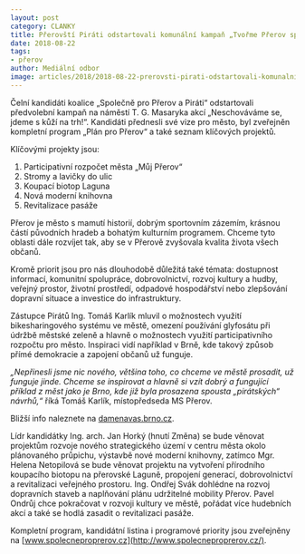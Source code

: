```yaml
---
layout: post
category: CLANKY
title: Přerovští Piráti odstartovali komunální kampaň „Tvořme Přerov společně“
date: 2018-08-22
tags: 
- přerov
author: Mediální odbor
image: articles/2018/2018-08-22-prerovsti-pirati-odstartovali-komunalni-kampan-tvorme-prerov-spolecne.jpg  #751x422 pixelu
---
```

Čelní kandidáti koalice „Společně pro Přerov a Piráti“ odstartovali předvolební kampaň na náměstí T. G. Masaryka akcí „Neschováváme se, jdeme s kůží na trh!“. Kandidáti přednesli své vize pro město, byl zveřejněn kompletní program „Plán pro Přerov“ a také seznam klíčových projektů.

Klíčovými projekty jsou:
1. Participativní rozpočet města „Můj Přerov“
2. Stromy a lavičky do ulic
3. Koupací biotop Laguna
4. Nová moderní knihovna
5. Revitalizace pasáže

Přerov je město s mamutí historií, dobrým sportovním zázemím, krásnou částí původních hradeb a bohatým kulturním programem. Chceme tyto oblasti dále rozvíjet tak, aby se v Přerově zvyšovala kvalita života všech občanů.

Kromě priorit jsou pro nás dlouhodobě důležitá také témata: dostupnost informací, komunitní spolupráce, dobrovolnictví, rozvoj kultury a hudby, veřejný prostor, životní prostředí, odpadové hospodářství nebo zlepšování dopravní situace a investice do infrastruktury.

Zástupce Pirátů Ing. Tomáš Karlík mluvil o možnostech využití bikesharingového systému ve městě, omezení používání glyfosátu při údržbě městské zeleně a hlavně o možnostech využití participativního rozpočtu pro město. Inspiraci vidí například v Brně, kde takový způsob přímé demokracie a zapojení občanů už funguje.

*„Nepřinesli jsme nic nového, většina toho, co chceme ve městě prosadit, už funguje jinde. Chceme se inspirovat a hlavně si vzít dobrý a fungující příklad z měst jako je Brno, kde již byla prosazena spousta „pirátských“ návrhů,“* říká Tomáš Karlík, místopředseda MS Přerov.

Bližší info naleznete na [damenavas.brno.cz](https://damenavas.brno.cz/).

Lídr kandidátky Ing. arch. Jan Horký (hnutí Změna) se bude věnovat projektům rozvoje nového strategického území v centru města okolo plánovaného průpichu, výstavbě nové moderní knihovny, zatímco Mgr. Helena Netopilová se bude věnovat projektu na vytvoření přírodního koupacího biotopu na přerovské Laguně, propojení generací, dobrovolnictví a revitalizaci veřejného prostoru. Ing. Ondřej Svák dohlédne na rozvoj dopravních staveb a naplňování plánu udržitelné mobility Přerov. Pavel Ondrůj chce pokračovat v rozvoji kultury ve městě, pořádat více hudebních akcí a také se hodlá zasadit o revitalizaci pasáže.

Kompletní program, kandidátní listina i programové priority jsou zveřejněny na [www.spolecneproprerov.cz](http://www.spolecneproprerov.cz/).
